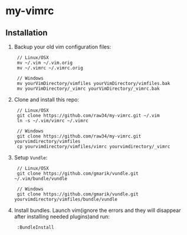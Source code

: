 # my-vimrc

## Installation

1. Backup your old vim configuration files:

        // Linux/OSX  
        mv ~/.vim ~/.vim.orig  
        mv ~/.vimrc ~/.vimrc.orig

        // Windows  
        mv yourVimDirectory/vimfiles yourVimDirectory/vimfiles.bak  
        mv yourVimDirectory/_vimrc yourVimDirectory/_vimrc.bak

2. Clone and install this repo:

        // Linux/OSX  
        git clone https://github.com/raw34/my-vimrc.git ~/.vim  
        ln -s ~/.vim/vimrc ~/.vimrc

        // Windows  
        git clone https://github.com/raw34/my-vimrc.git yourvimdirectory/vimfiles  
        cp yourvimdirectory/vimfiles/vimrc yourvimdirectory/_vimrc

3. Setup `Vundle`:

        // Linux/OSX  
        git clone https://github.com/gmarik/vundle.git ~/.vim/bundle/vundle  

        // Windows  
        git clone https://github.com/gmarik/vundle.git yourvimdirectory/vimfiles/bundle/vundle

4. Install bundles. Launch vim(ignore the errors and they will disappear after installing needed plugins)and run:

        :BundleInstall  
